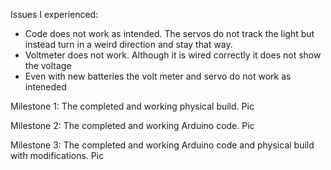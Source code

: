 Issues I experienced:
  -	Code does not work as intended. The servos do not track the light but instead turn in a weird direction and stay that way.
  -	Voltmeter does not work. Although it is wired correctly it does not show the voltage 
  -	Even with new batteries the volt meter and servo do not work as inteneded

Milestone 1: The completed and working physical build.
Pic

Milestone 2: The completed and working Arduino code.
Pic

Milestone 3: The completed and working Arduino code and physical build with modifications.
Pic
